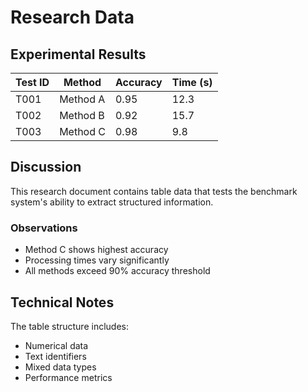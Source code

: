 # Research Data

## Experimental Results

| Test ID | Method | Accuracy | Time (s) |
|---------|--------|----------|----------|
| T001 | Method A | 0.95 | 12.3 |
| T002 | Method B | 0.92 | 15.7 |
| T003 | Method C | 0.98 | 9.8 |

## Discussion

This research document contains table data that tests the benchmark system's ability to extract structured information.

### Observations

- Method C shows highest accuracy
- Processing times vary significantly
- All methods exceed 90% accuracy threshold

## Technical Notes

The table structure includes:
- Numerical data
- Text identifiers  
- Mixed data types
- Performance metrics
